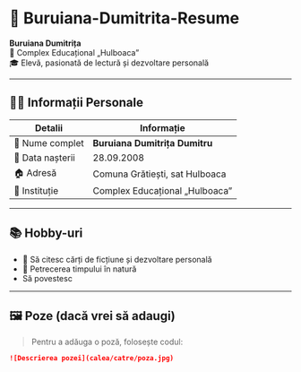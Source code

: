# 📄 Buruiana-Dumitrita-Resume

**Buruiana Dumitrița**  
📍 Complex Educațional „Hulboaca”  
🎓 Elevă, pasionată de lectură și dezvoltare personală

---

## 🧍‍♀️ Informații Personale

| Detalii             | Informație                          |
|---------------------|-------------------------------------|
| 👤 Nume complet      | **Buruiana Dumitrița Dumitru**      |
| 🎂 Data nașterii     | 28.09.2008                          |
| 🏠 Adresă            | Comuna Grătiești, sat Hulboaca     |
| 🏫 Instituție        | Complex Educațional „Hulboaca”     |

---

## 📚 Hobby-uri

- 📖 Să citesc cărți de ficțiune și dezvoltare personală   
- 🌿 Petrecerea timpului în natură
-   Să povestesc
---

## 🖼️ Poze (dacă vrei să adaugi)

> Pentru a adăuga o poză, folosește codul:

```markdown
![Descrierea pozei](calea/catre/poza.jpg)
